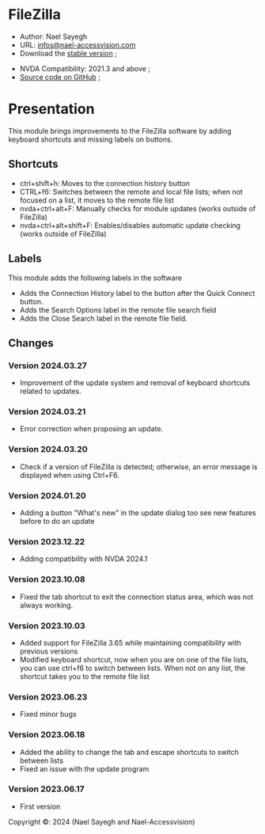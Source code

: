 # FileZilla

* Author: Nael Sayegh
* URL: [infos@nael-accessvision.com](mailto:infos@nael-accessvision.com)
* Download the [stable version][1] ;
<!-- * Download the [Latest version on Nael-AccessVision.com](https://) ; -->
* NVDA Compatibility: 2021.3 and above ;
* [Source code on GitHub][2] ;

# Presentation

This module brings improvements to the FileZilla software by adding keyboard shortcuts and missing labels on buttons.

## Shortcuts

  * ctrl+shift+h: Moves to the connection history button
  * CTRL+f6: Switches between the remote and local file lists; when not focused on a list, it moves to the remote file list
  * nvda+ctrl+alt+F: Manually checks for module updates (works outside of FileZilla)
  * nvda+ctrl+alt+shift+F: Enables/disables automatic update checking (works outside of FileZilla)

## Labels

This module adds the following labels in the software

  * Adds the Connection History label to the button after the Quick Connect button.
  * Adds the Search Options label in the remote file search field
  * Adds the Close Search label in the remote file field.

## Changes

### Version 2024.03.27

  * Improvement of the update system and removal of keyboard shortcuts related to updates.

### Version 2024.03.21

  * Error correction when proposing an update.

### Version 2024.03.20

  * Check if a version of FileZilla is detected; otherwise, an error message is displayed when using Ctrl+F6.

### Version 2024.01.20

  * Adding a button "What's new" in the update dialog too see new features before to do an update

### Version 2023.12.22

  * Adding compatibility with NVDA 2024.1

### Version 2023.10.08
  * Fixed the tab shortcut to exit the connection status area, which was not always working.

### Version 2023.10.03
  * Added support for FileZilla 3.65 while maintaining compatibility with previous versions
  * Modified keyboard shortcut, now when you are on one of the file lists, you can use ctrl+f6 to switch between lists. When not on any list, the shortcut takes you to the remote file list

### Version 2023.06.23
  * Fixed minor bugs

### Version 2023.06.18
  * Added the ability to change the tab and escape shortcuts to switch between lists
  * Fixed an issue with the update program

### Version 2023.06.17
  * First version

Copyright ©: 2024 (Nael Sayegh and Nael-Accessvision)

<!-- links section -->

[1]: https://github.com/nael-sayegh/filezilla/releases/download/2024.03.27/filezilla-2024.03.27.nvda-addon

[2]: https://github.com/nael-sayegh/filezilla